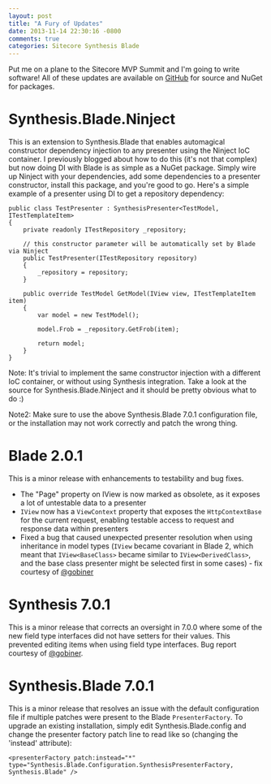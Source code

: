 ```yaml
---
layout: post
title: "A Fury of Updates"
date: 2013-11-14 22:30:16 -0800
comments: true
categories: Sitecore Synthesis Blade
---
```

Put me on a plane to the Sitecore MVP Summit and I'm going to write software! All of these updates are available on [GitHub](https://github.com/kamsar) for source and NuGet for packages.

# Synthesis.Blade.Ninject

This is an extension to Synthesis.Blade that enables automagical constructor dependency injection to any presenter using the Ninject IoC container. I previously blogged about how to do this (it's not that complex) but now doing DI with Blade is as simple as a NuGet package. Simply wire up Ninject with your dependencies, add some dependencies to a presenter constructor, install this package, and you're good to go. Here's a simple example of a presenter using DI to get a repository dependency:

	public class TestPresenter : SynthesisPresenter<TestModel, ITestTemplateItem>
	{
		private readonly ITestRepository _repository;

		// this constructor parameter will be automatically set by Blade via Ninject
		public TestPresenter(ITestRepository repository)
		{
			_repository = repository;
		}

		public override TestModel GetModel(IView view, ITestTemplateItem item)
		{
			var model = new TestModel();

			model.Frob = _repository.GetFrob(item);

			return model;
		}
	}

Note: It's trivial to implement the same constructor injection with a different IoC container, or without using Synthesis integration. Take a look at the source for Synthesis.Blade.Ninject and it should be pretty obvious what to do :)

Note2: Make sure to use the above Synthesis.Blade 7.0.1 configuration file, or the installation may not work correctly and patch the wrong thing.

# Blade 2.0.1

This is a minor release with enhancements to testability and bug fixes.

- The "Page" property on IView is now marked as obsolete, as it exposes a lot of untestable data to a presenter
- `IView` now has a `ViewContext` property that exposes the `HttpContextBase` for the current request, enabling testable access to request and response data within presenters
- Fixed a bug that caused unexpected presenter resolution when using inheritance in model types (`IView` became covariant in Blade 2, which meant that `IView<BaseClass>` became similar to `IView<DerivedClass>`, and the base class presenter might be selected first in some cases) - fix courtesy of [@gobiner](https://twitter.com/Gobiner)

# Synthesis 7.0.1

This is a minor release that corrects an oversight in 7.0.0 where some of the new field type interfaces did not have setters for their values. This prevented editing items when using field type interfaces. Bug report courtesy of [@gobiner](https://twitter.com/Gobiner).

# Synthesis.Blade 7.0.1

This is a minor release that resolves an issue with the default configuration file if multiple patches were present to the Blade `PresenterFactory`. To upgrade an existing installation, simply edit Synthesis.Blade.config and change the presenter factory patch line to read like so (changing the 'instead' attribute):

    <presenterFactory patch:instead="*" type="Synthesis.Blade.Configuration.SynthesisPresenterFactory, Synthesis.Blade" />


